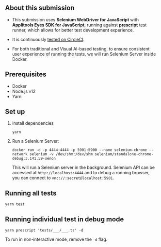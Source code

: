 ## About this submission

- This submission uses **Selenium WebDriver for JavaScript** with **Applitools Eyes SDK for JavaScript**,
  running against [**prescript**](https://prescript.netlify.com/) test runner,
  which allows for better test development experience.

- It is continuously [tested on CircleCI](https://circleci.com/gh/dtinth/applitools-hackathon).

- For both traditional and Visual AI-based testing,
  to ensure consistent user experience of running the tests,
  we will run Selenium Server inside Docker.

## Prerequisites

- Docker
- Node.js v12
- Yarn

## Set up

1. Install dependencies

   ```
   yarn
   ```

1. Run a Selenium Server:

   ```
   docker run -d -p 4444:4444 -p 5901:5900 --name selenium-chrome --network selenium -v /dev/shm:/dev/shm selenium/standalone-chrome-debug:3.141.59-xenon
   ```

   This will run a Selenium server in the background.
   Selenium API can be accessed at `http://localhost:4444` and to debug a running browser, you can connect to `vnc://:secret@localhost:5901`.

## Running all tests

```
yarn test
```

## Running individual test in debug mode

```
yarn prescript 'tests/___/___.ts' -d
```

To run in non-interactive mode, remove the `-d` flag.

